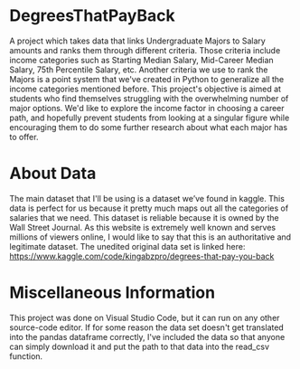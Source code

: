 # DegreesThatPayBack
A project which takes data that links Undergraduate Majors to Salary amounts and ranks them through different criteria. Those criteria include income categories such as Starting Median Salary, Mid-Career Median Salary, 75th Percentile Salary, etc. Another criteria we use to rank the Majors is a point system that we've created in Python to generalize all the income categories mentioned before. This project's objective is aimed at students who find themselves struggling with the overwhelming number of major options. We'd like to explore the income factor in choosing a career path, and hopefully prevent students from looking at a singular figure while encouraging them to do some further research about what each major has to offer.

#  About Data
The main dataset that I'll be using is a dataset we’ve found in kaggle. This data is perfect for us because it pretty much maps out all the categories of salaries that we need. This dataset is reliable because it is owned by the Wall Street Journal. As this website is extremely well known and serves millions of viewers online, I would like to say that this is an authoritative and legitimate dataset. The unedited original data set is linked here: https://www.kaggle.com/code/kingabzpro/degrees-that-pay-you-back

# Miscellaneous Information
This project was done on Visual Studio Code, but it can run on any other source-code editor. If for some reason the data set doesn't get translated into the pandas dataframe correctly, I've included the data so that anyone can simply download it and put the path to that data into the read_csv function. 

